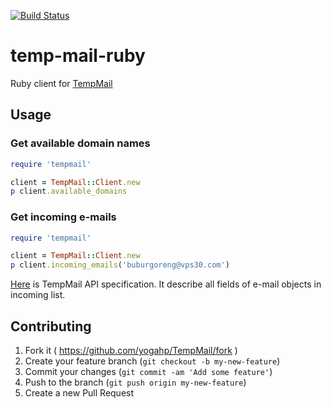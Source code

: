 [![Build Status](https://travis-ci.org/yogahp/temp-mail-ruby.svg?branch=master)](https://travis-ci.org/yogahp/temp-mail-ruby)

# temp-mail-ruby

Ruby client for [TempMail](https://temp-mail.org)

## Usage

### Get available domain names

```ruby
require 'tempmail'

client = TempMail::Client.new
p client.available_domains
```

### Get incoming e-mails

```ruby
require 'tempmail'

client = TempMail::Client.new
p client.incoming_emails('buburgoreng@vps30.com')
```

[Here](https://temp-mail.org/en/api/) is TempMail API specification. It describe all fields of e-mail objects in incoming list.

## Contributing

1. Fork it ( https://github.com/yogahp/TempMail/fork )
2. Create your feature branch (`git checkout -b my-new-feature`)
3. Commit your changes (`git commit -am 'Add some feature'`)
4. Push to the branch (`git push origin my-new-feature`)
5. Create a new Pull Request
